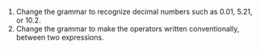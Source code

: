 1. Change the grammar to recognize decimal numbers such as 0.01, 5.21, or 10.2.
2. Change the grammar to make the operators written conventionally, between two expressions.
